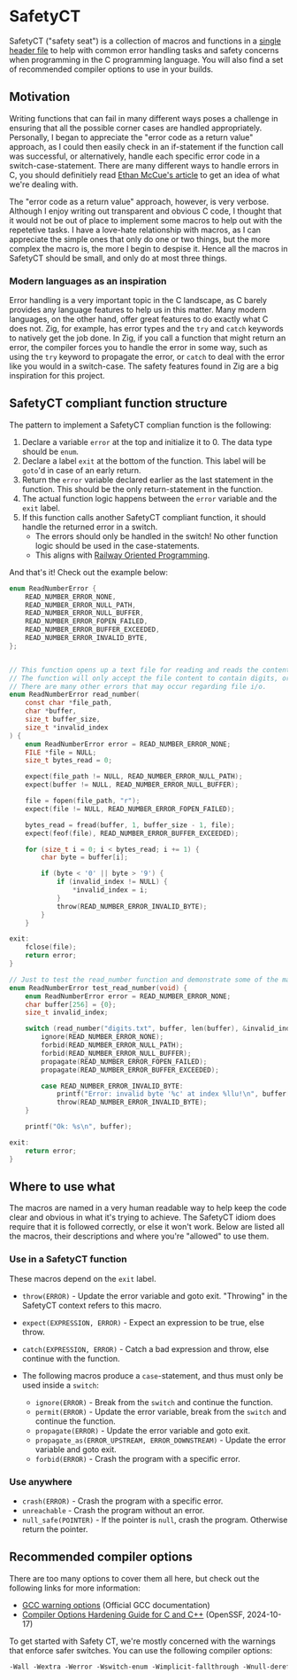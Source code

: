 # SafetyCT

SafetyCT ("safety seat") is a collection of macros and functions in a [single header file](safetyct.h) to help with common error handling tasks and safety concerns when programming in the C programming language. You will also find a set of recommended compiler options to use in your builds.

## Motivation

Writing functions that can fail in many different ways poses a challenge in ensuring that all the possible corner cases are handled appropriately.
Personally, I began to appreciate the "error code as a return value" approach, as I could then easily check in an if-statement if the function call was successful,
or alternatively, handle each specific error code in a switch-case-statement. There are many different ways to handle errors in C, you should definitiely read [Ethan McCue's article][3] to get an idea of what we're dealing with.

The "error code as a return value" approach, however, is very verbose. Although I enjoy writing out transparent and obvious C code, I thought that it would not be out of place to implement some macros to help out with the repetetive tasks. I have a love-hate relationship with macros, as I can appreciate the simple ones that only do one or two things, but the more complex the macro is, the more I begin to despise it. Hence all the macros in SafetyCT should be small, and only do at most three things.

### Modern languages as an inspiration

Error handling is a very important topic in the C landscape, as C barely provides any language features to help us in this matter. Many modern languages, on the other hand, offer great features to do exactly what C does not. Zig, for example, has error types and the `try` and `catch` keywords to natively get the job done. In Zig, if you call a function that might return an error, the compiler forces you to handle the error in some way, such as using the `try` keyword to propagate the error, or `catch` to deal with the error like you would in a switch-case. The safety features found in Zig are a big inspiration for this project.

## SafetyCT compliant function structure

The pattern to implement a SafetyCT complian function is the following:

1. Declare a variable `error` at the top and initialize it to 0. The data type should be `enum`.
2. Declare a label `exit` at the bottom of the function. This label will be `goto`'d in case of an early return.
3. Return the `error` variable declared earlier as the last statement in the function. This should be the only return-statement in the function.
4. The actual function logic happens between the `error` variable and the `exit` label.
5. If this function calls another SafetyCT compliant function, it should handle the returned error in a switch.
    - The errors should only be handled in the switch! No other function logic should be used in the case-statements.
    - This aligns with [Railway Oriented Programming][4].

And that's it! Check out the example below:

```c
enum ReadNumberError {
    READ_NUMBER_ERROR_NONE,
    READ_NUMBER_ERROR_NULL_PATH,
    READ_NUMBER_ERROR_NULL_BUFFER,
    READ_NUMBER_ERROR_FOPEN_FAILED,
    READ_NUMBER_ERROR_BUFFER_EXCEEDED,
    READ_NUMBER_ERROR_INVALID_BYTE,
};


// This function opens up a text file for reading and reads the contents into a buffer.
// The function will only accept the file content to contain digits, or it will return an error.
// There are many other errors that may occur regarding file i/o.
enum ReadNumberError read_number(
    const char *file_path,
    char *buffer,
    size_t buffer_size,
    size_t *invalid_index
) {
    enum ReadNumberError error = READ_NUMBER_ERROR_NONE;
    FILE *file = NULL;
    size_t bytes_read = 0;

    expect(file_path != NULL, READ_NUMBER_ERROR_NULL_PATH);
    expect(buffer != NULL, READ_NUMBER_ERROR_NULL_BUFFER);

    file = fopen(file_path, "r");
    expect(file != NULL, READ_NUMBER_ERROR_FOPEN_FAILED);

    bytes_read = fread(buffer, 1, buffer_size - 1, file);
    expect(feof(file), READ_NUMBER_ERROR_BUFFER_EXCEEDED);

    for (size_t i = 0; i < bytes_read; i += 1) {
        char byte = buffer[i];

        if (byte < '0' || byte > '9') {
            if (invalid_index != NULL) {
                *invalid_index = i;
            }
            throw(READ_NUMBER_ERROR_INVALID_BYTE);
        }
    }

exit:
    fclose(file);
    return error;
}

// Just to test the read_number function and demonstrate some of the macros.
enum ReadNumberError test_read_number(void) {
    enum ReadNumberError error = READ_NUMBER_ERROR_NONE;
    char buffer[256] = {0};
    size_t invalid_index;

    switch (read_number("digits.txt", buffer, len(buffer), &invalid_index)) {
        ignore(READ_NUMBER_ERROR_NONE);
        forbid(READ_NUMBER_ERROR_NULL_PATH);
        forbid(READ_NUMBER_ERROR_NULL_BUFFER);
        propagate(READ_NUMBER_ERROR_FOPEN_FAILED);
        propagate(READ_NUMBER_ERROR_BUFFER_EXCEEDED);

        case READ_NUMBER_ERROR_INVALID_BYTE:
            printf("Error: invalid byte '%c' at index %llu!\n", buffer[invalid_index], invalid_index);
            throw(READ_NUMBER_ERROR_INVALID_BYTE);
    }

    printf("Ok: %s\n", buffer);

exit:
    return error;
}
```

## Where to use what

The macros are named in a very human readable way to help keep the code clear and obvious in what it's trying to achieve.
The SafetyCT idiom does require that it is followed correctly, or else it won't work.
Below are listed all the macros, their descriptions and where you're "allowed" to use them.

### Use in a SafetyCT function

These macros depend on the `exit` label.

- `throw(ERROR)` - Update the error variable and goto exit. "Throwing" in the SafetyCT context refers to this macro.
- `expect(EXPRESSION, ERROR)` - Expect an expression to be true, else throw.
- `catch(EXPRESSION, ERROR)` - Catch a bad expression and throw, else continue with the function.

- The following macros produce a `case`-statement, and thus must only be used inside a `switch`:

    - `ignore(ERROR)` - Break from the `switch` and continue the function.
    - `permit(ERROR)` - Update the error variable, break from the `switch` and continue the function.
    - `propagate(ERROR)` - Update the error variable and goto exit.
    - `propagate_as(ERROR_UPSTREAM, ERROR_DOWNSTREAM)` - Update the error variable and goto exit.
    - `forbid(ERROR)` - Crash the program with a specific error.

### Use anywhere

- `crash(ERROR)` - Crash the program with a specific error.
- `unreachable` - Crash the program without an error.
- `null_safe(POINTER)` - If the pointer is `null`, crash the program. Otherwise return the pointer.

## Recommended compiler options

There are too many options to cover them all here, but check out the following links for more information:

- [GCC warning options][1] (Official GCC documentation)
- [Compiler Options Hardening Guide for C and C++][2] (OpenSSF, 2024-10-17)

To get started with Safety CT, we're mostly concerned with the warnings that enforce safer switches. You can use the following compiler options:

```txt
-Wall -Wextra -Werror -Wswitch-enum -Wimplicit-fallthrough -Wnull-dereference -Wshadow
```

[1]: https://gcc.gnu.org/onlinedocs/gcc/Warning-Options.html
[2]: https://best.openssf.org/Compiler-Hardening-Guides/Compiler-Options-Hardening-Guide-for-C-and-C++.html
[3]: https://mccue.dev/pages/7-27-22-c-errors
[4]: https://fsharpforfunandprofit.com/rop/
